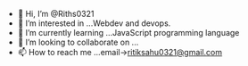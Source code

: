 - 👋 Hi, I’m @Riths0321
- 👀 I’m interested in ...Webdev and devops. 
- 🌱 I’m currently learning ...JavaScript programming language
- 💞️ I’m looking to collaborate on ...
- 📫 How to reach me ...email->ritiksahu0321@gmail.com

<!---
Rits0321/Rits0321 is a ✨ special ✨ repository because its `README.md` (this file) appears on your GitHub profile.
You can click the Preview link to take a look at your changes.
--->

